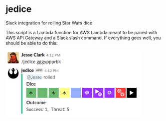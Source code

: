 # jedice
Slack integration for rolling Star Wars dice

This script is a Lambda function for AWS Lambda meant to be paired with AWS API Gateway and a Slack slash command. If everything goes well,  you should be able to do this:

![alt text](https://github.com/jessewclark/jedice/blob/master/img/Screenshot%202018-07-12%20at%204.12.44%20PM.png?raw=true)
